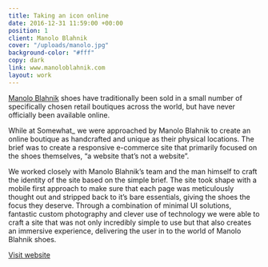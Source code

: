 ```yaml
---
title: Taking an icon online
date: 2016-12-31 11:59:00 +00:00
position: 1
client: Manolo Blahnik
cover: "/uploads/manolo.jpg"
background-color: "#fff"
copy: dark
link: www.manoloblahnik.com
layout: work
---
```


[Manolo Blahnik](https://www.manoloblahnik.com) shoes have traditionally been sold in a small number of specifically chosen retail boutiques across the world, but have never officially been available online.

While at Somewhat_ we were approached by Manolo Blahnik to create an online boutique as handcrafted and unique as their physical locations. The brief was to create a responsive e-commerce site that primarily focused on the shoes themselves, “a website that’s not a website”.

We worked closely with Manolo Blahnik’s team and the man himself to craft the identity of the site based on the simple brief. The site took shape with a mobile first approach to make sure that each page was meticulously thought out and stripped back to it’s bare essentials, giving the shoes the focus they deserve.
Through a combination of minimal UI solutions, fantastic custom photography and clever use of technology we were able to craft a site that was not only incredibly simple to use but that also creates an immersive experience, delivering the user in to the world of Manolo Blahnik shoes.

[Visit website](https://www.manoloblahnik.com)